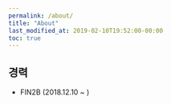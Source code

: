 ```yaml
---
permalink: /about/
title: "About"
last_modified_at: 2019-02-10T19:52:00-00:00
toc: true
---
```


## 경력
 - FIN2B (2018.12.10 ~ )